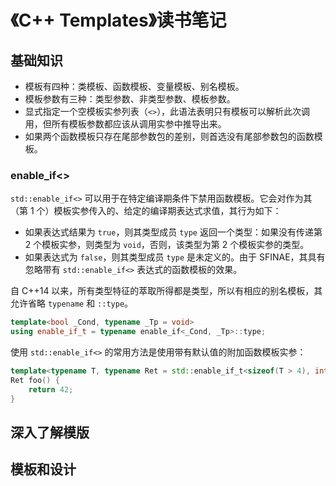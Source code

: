 # 《C++ Templates》读书笔记

## 基础知识

- 模板有四种：类模板、函数模板、变量模板、别名模板。
- 模板参数有三种：类型参数、非类型参数、模板参数。
- 显式指定一个空模板实参列表（`<>`），此语法表明只有模板可以解析此次调用，但所有模板参数都应该从调用实参中推导出来。
- 如果两个函数模板只存在尾部参数包的差别，则首选没有尾部参数包的函数模板。


### enable_if<>

`std::enable_if<>` 可以用于在特定编译期条件下禁用函数模板。它会对作为其（第 1 个）模板实参传入的、给定的编译期表达式求值，其行为如下：

- 如果表达式结果为 `true`，则其类型成员 `type` 返回一个类型：如果没有传递第 2 个模板实参，则类型为 `void`，否则，该类型为第 2 个模板实参的类型。
- 如果表达式为 `false`，则其类型成员 `type` 是未定义的。由于 SFINAE，其具有忽略带有 `std::enable_if<>` 表达式的函数模板的效果。

自 C++14 以来，所有类型特征的萃取所得都是类型，所以有相应的别名模板，其允许省略 `typename` 和 `::type`。

```cpp
template<bool _Cond, typename _Tp = void>
using enable_if_t = typename enable_if<_Cond, _Tp>::type;
```

使用 `std::enable_if<>` 的常用方法是使用带有默认值的附加函数模板实参：

```cpp
template<typename T, typename Ret = std::enable_if_t<sizeof(T > 4), int>>
Ret foo() {
    return 42;
}
```



## 深入了解模版



## 模板和设计

